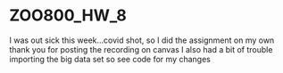 # ZOO800_HW_8


I was out sick this week...covid shot, so I did the assignment on my own
thank you for posting the recording on canvas
I also had a bit of trouble importing the big data set so see code for my changes
